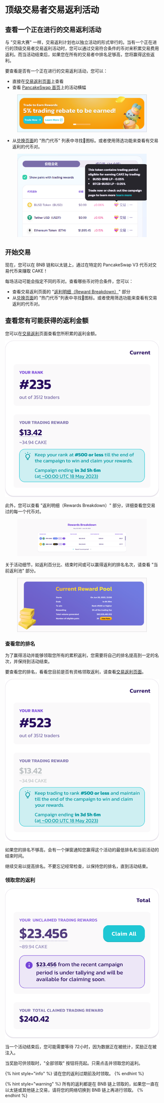 # 顶级交易者交易返利活动

## 查看一个正在进行的交易返利活动&#x20;

与 "交易大赛" 一样，交易返利计划也以独立活动的形式举行的。当有一个正在进行的顶级交易者交易返利活动时，您可以通过交易符合条件的币对来积累交易费用返利。而当活动结束后，如果您在所有的交易者中排名足够高，您将赢得这些返利。

要查看是否有一个正在进行的交易返利活动，您可以：&#x20;

* 直接在[交易返利页面](https://pancakeswap.finance/trading-reward/top-traders)上查看&#x20;
* 查看 [PancakeSwap 首页](https://pancakeswap.finance/)上的活动横幅

<figure><img src="../../../.gitbook/assets/rebate-homepage.png" alt=""><figcaption></figcaption></figure>

* 从[兑换页面](https://pancakeswap.finance/swap?showTradingReward=true)的 "热门代币" 列表中寻找💝图标。或者使用筛选功能来查看有交易返利的代币对。

<div align="left">

<figure><img src="../../../.gitbook/assets/trading-reward1.png" alt=""><figcaption></figcaption></figure>

</div>

## 开始交易&#x20;

现在，您可以在 BNB 链和以太链上，通过在特定的 PancakeSwap V3 代币对交易代币来赚取 CAKE！

每场活动可能会指定不同的币对。查看哪些币对符合条件，您可以：&#x20;

* 查看交易返利页面的 "[返利明细（Reward Breakdown）](https://pancakeswap.finance/trading-reward/top-traders)" 部分&#x20;
* 从[兑换页面](https://pancakeswap.finance/swap?showTradingReward=true)的 "热门代币"列表中寻找💝图标。或者使用筛选功能来查看有交易返利的代币对。&#x20;

## 查看您有可能获得的返利金额&#x20;

您可以在[交易返利](https://pancakeswap.finance/trading-reward/top-traders)页面查看您所积累的返利金额。

![](<../../../.gitbook/assets/image (12).png>)

此外，您可以查看 "返利明细（Rewards Breakdown）" 部分，详细查看您交易过的每一个代币对。

<figure><img src="../../../.gitbook/assets/image (13).png" alt=""><figcaption></figcaption></figure>

关于活动细节，如返利百分比、结束时间或可以赢得返利的排名名次，请查看 "当前返利池" 部分。

<figure><img src="../../../.gitbook/assets/image (14).png" alt=""><figcaption></figcaption></figure>

### 查看您的排名&#x20;

为了赢得活动并能够领取您所有的累积返利，您需要将自己的排名提高到一定的名次，并保持到活动结束。

要查看您的排名，看看您目前是否有资格领取返利，请查看[交易返利页面](https://pancakeswap.finance/trading-reward)。

![](<../../../.gitbook/assets/image (16).png>)

如果您的排名不够高，会有一个弹窗通知您赢得这个活动的最低排名和当前活动的结束时间。&#x20;

继续交易以提高排名。不要忘记经常检查，以保持您的排名，直到活动结束。

### 领取您的返利

![](<../../../.gitbook/assets/image (17).png>)

当一个活动结束后，您可能需要等待 72小时，因为数据正在被统计，奖励正在被注入。&#x20;

当奖励可供领取时，"全部领取" 按钮将亮起。只需点击并领取您的返利。

{% hint style="info" %}
请在您的返利过期前及时领取。
{% endhint %}

{% hint style="warning" %}
所有的返利都是在 BNB 链上领取的，如果您一直在以太链或其他链上交易，请将您的网络切换到 BNB 链上再进行领取。
{% endhint %}
